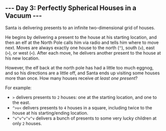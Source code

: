 ## \--- Day 3: Perfectly Spherical Houses in a Vacuum ---

Santa is delivering presents to an infinite two-dimensional grid of
houses.

He begins by delivering a present to the house at his starting location,
and then an elf at the North Pole calls him via radio and tells him
where to move next. Moves are always exactly one house to the north
(`^`), south (`v`), east (`>`), or west (`<`). After each move, he
delivers another present to the house at his new location.

However, the elf back at the north pole has had a little too much
eggnog, and so his directions are a little off, and Santa ends up
visiting some houses more than once. How many houses receive *at least
one present*?

For example:

  - `>` delivers presents to `2` houses: one at the starting location,
    and one to the east.
  - `^>v<` delivers presents to `4` houses in a square, including twice
    to the house at his starting/ending location.
  - `^v^v^v^v^v` delivers a bunch of presents to some very lucky
    children at only `2` houses.
